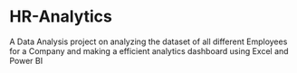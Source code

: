 # HR-Analytics
A Data Analysis project on analyzing the dataset of all different Employees for a Company and making a efficient analytics dashboard using Excel and Power BI 

